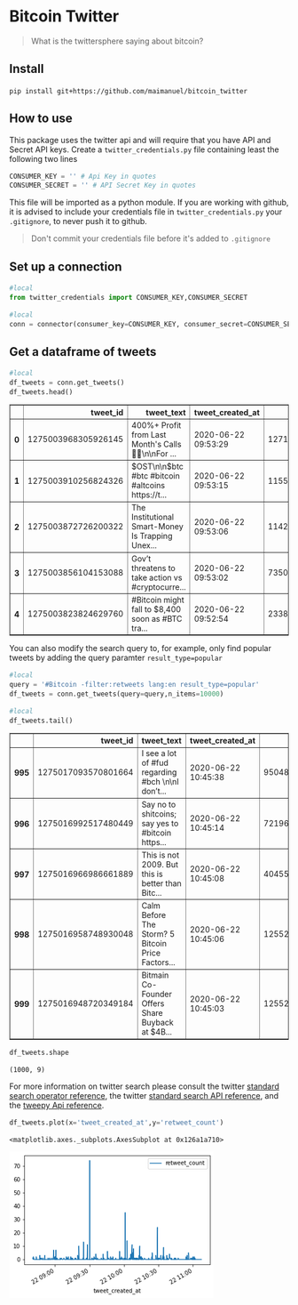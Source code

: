 # Bitcoin Twitter
> What is the twittersphere saying about bitcoin?


## Install

`pip install git+https://github.com/maimanuel/bitcoin_twitter`

## How to use

This package uses the twitter api and will require that you have API and Secret API keys.
Create a `twitter_credentials.py` file containing least the following two lines
```python
CONSUMER_KEY = '' # Api Key in quotes
CONSUMER_SECRET = '' # API Secret Key in quotes
```

This file will be imported as a python module. If you are working with github, it is advised to include your credentials file in `twitter_credentials.py` your `.gitignore`, to never push it to github.

> Don't commit your credentials file before it's added to `.gitignore`

## Set up a connection


```python
#local
from twitter_credentials import CONSUMER_KEY,CONSUMER_SECRET 
```

```python
#local
conn = connector(consumer_key=CONSUMER_KEY, consumer_secret=CONSUMER_SECRET)
```

## Get a dataframe of tweets

```python
#local
df_tweets = conn.get_tweets()
df_tweets.head()
```




<div>
<style scoped>
    .dataframe tbody tr th:only-of-type {
        vertical-align: middle;
    }

    .dataframe tbody tr th {
        vertical-align: top;
    }

    .dataframe thead th {
        text-align: right;
    }
</style>
<table border="1" class="dataframe">
  <thead>
    <tr style="text-align: right;">
      <th></th>
      <th>tweet_id</th>
      <th>tweet_text</th>
      <th>tweet_created_at</th>
      <th>tweet_user_id</th>
      <th>user_name</th>
      <th>user_screen_name</th>
      <th>retweet_count</th>
      <th>tweet_geo</th>
      <th>tweet_coordinates</th>
    </tr>
  </thead>
  <tbody>
    <tr>
      <th>0</th>
      <td>1275003968305926145</td>
      <td>400%+ Profit from Last Month's Calls🚀🔥\n\nFor ...</td>
      <td>2020-06-22 09:53:29</td>
      <td>1271670218842992641</td>
      <td>Kaya</td>
      <td>cryptoexp32562A</td>
      <td>0</td>
      <td>None</td>
      <td>None</td>
    </tr>
    <tr>
      <th>1</th>
      <td>1275003910256824326</td>
      <td>$OST\n\n$btc #btc #bitcoin #altcoins https://t...</td>
      <td>2020-06-22 09:53:15</td>
      <td>115516978</td>
      <td>Crypto Ranger</td>
      <td>Crypto_Ranger85</td>
      <td>0</td>
      <td>None</td>
      <td>None</td>
    </tr>
    <tr>
      <th>2</th>
      <td>1275003872726200322</td>
      <td>The Institutional Smart-Money Is Trapping Unex...</td>
      <td>2020-06-22 09:53:06</td>
      <td>1142737563481980931</td>
      <td>Vince Prince</td>
      <td>VincePrince244</td>
      <td>0</td>
      <td>None</td>
      <td>None</td>
    </tr>
    <tr>
      <th>3</th>
      <td>1275003856104153088</td>
      <td>Gov’t threatens to take action vs #cryptocurre...</td>
      <td>2020-06-22 09:53:02</td>
      <td>735038454262730752</td>
      <td>Fintech Philippines</td>
      <td>FintechPH</td>
      <td>0</td>
      <td>None</td>
      <td>None</td>
    </tr>
    <tr>
      <th>4</th>
      <td>1275003823824629760</td>
      <td>#Bitcoin might fall to $8,400 soon as #BTC tra...</td>
      <td>2020-06-22 09:52:54</td>
      <td>2338229497</td>
      <td>BTCC</td>
      <td>YourBTCC</td>
      <td>0</td>
      <td>None</td>
      <td>None</td>
    </tr>
  </tbody>
</table>
</div>



You can also modify the search query to, for example, only find popular tweets by adding the query paramter `result_type=popular`

```python
#local
query = '#Bitcoin -filter:retweets lang:en result_type=popular'
df_tweets = conn.get_tweets(query=query,n_items=10000)
```

```python
#local
df_tweets.tail()
```




<div>
<style scoped>
    .dataframe tbody tr th:only-of-type {
        vertical-align: middle;
    }

    .dataframe tbody tr th {
        vertical-align: top;
    }

    .dataframe thead th {
        text-align: right;
    }
</style>
<table border="1" class="dataframe">
  <thead>
    <tr style="text-align: right;">
      <th></th>
      <th>tweet_id</th>
      <th>tweet_text</th>
      <th>tweet_created_at</th>
      <th>tweet_user_id</th>
      <th>user_name</th>
      <th>user_screen_name</th>
      <th>retweet_count</th>
      <th>tweet_geo</th>
      <th>tweet_coordinates</th>
    </tr>
  </thead>
  <tbody>
    <tr>
      <th>995</th>
      <td>1275017093570801664</td>
      <td>I see a lot of #fud regarding #bch \n\nI don’t...</td>
      <td>2020-06-22 10:45:38</td>
      <td>950480284377546752</td>
      <td>Professor Freedom 🛡</td>
      <td>BTC__Blockchain</td>
      <td>0</td>
      <td>None</td>
      <td>None</td>
    </tr>
    <tr>
      <th>996</th>
      <td>1275016992517480449</td>
      <td>Say no to shitcoins; say yes to #bitcoin https...</td>
      <td>2020-06-22 10:45:14</td>
      <td>721964509078937600</td>
      <td>21 Million 🔴 🚀</td>
      <td>Cipherhoodlum</td>
      <td>0</td>
      <td>None</td>
      <td>None</td>
    </tr>
    <tr>
      <th>997</th>
      <td>1275016966986661889</td>
      <td>This is not 2009. But this is better than Bitc...</td>
      <td>2020-06-22 10:45:08</td>
      <td>4045549725</td>
      <td>Robin Lift</td>
      <td>RobinLift</td>
      <td>0</td>
      <td>None</td>
      <td>None</td>
    </tr>
    <tr>
      <th>998</th>
      <td>1275016958748930048</td>
      <td>Calm Before The Storm? 5 Bitcoin Price Factors...</td>
      <td>2020-06-22 10:45:06</td>
      <td>1255271270</td>
      <td>BitValley</td>
      <td>VernonBitValley</td>
      <td>0</td>
      <td>None</td>
      <td>None</td>
    </tr>
    <tr>
      <th>999</th>
      <td>1275016948720349184</td>
      <td>Bitmain Co-Founder Offers Share Buyback at $4B...</td>
      <td>2020-06-22 10:45:03</td>
      <td>1255271270</td>
      <td>BitValley</td>
      <td>VernonBitValley</td>
      <td>0</td>
      <td>None</td>
      <td>None</td>
    </tr>
  </tbody>
</table>
</div>



```python
df_tweets.shape
```




    (1000, 9)



For more information on twitter search please consult the twitter [standard search operator reference](https://developer.twitter.com/en/docs/tweets/search/guides/standard-operators), the twitter [standard search API reference](https://developer.twitter.com/en/docs/tweets/search/api-reference/get-search-tweets), and the [tweepy Api reference](http://docs.tweepy.org/en/latest/index.html).                                                          

```python
df_tweets.plot(x='tweet_created_at',y='retweet_count')
```




    <matplotlib.axes._subplots.AxesSubplot at 0x126a1a710>




![png](docs/images/output_14_1.png)


